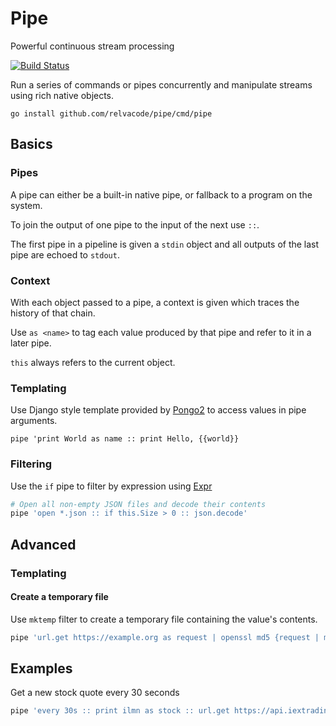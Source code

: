 # Pipe

Powerful continuous stream processing

[![Build Status](https://travis-ci.org/relvacode/pipe.svg?branch=master)](https://travis-ci.org/relvacode/pipe)

Run a series of commands or pipes concurrently and manipulate streams using rich native objects.


```
go install github.com/relvacode/pipe/cmd/pipe
```


## Basics

### Pipes

A pipe can either be a built-in native pipe, or fallback to a program on the system.

To join the output of one pipe to the input of the next use `::`.

The first pipe in a pipeline is given a `stdin` object and all outputs of the last pipe are echoed to `stdout`.

### Context

With each object passed to a pipe, a context is given which traces the history of that chain.

Use `as <name>` to tag each value produced by that pipe and refer to it in a later pipe.

`this` always refers to the current object.

### Templating

Use Django style template provided by [Pongo2](https://github.com/flosch/pongo2) to access values in pipe arguments.

```
pipe 'print World as name :: print Hello, {{world}}
```

### Filtering

Use the `if` pipe to filter by expression using [Expr](https://github.com/antonmedv/expr)

```bash
# Open all non-empty JSON files and decode their contents
pipe 'open *.json :: if this.Size > 0 :: json.decode'
```


## Advanced

### Templating

#### Create a temporary file

Use `mktemp`  filter to create a temporary file containing the value's contents.

```bash
pipe 'url.get https://example.org as request | openssl md5 {request | mktemp}'
```


## Examples

Get a new stock quote every 30 seconds

```bash
pipe 'every 30s :: print ilmn as stock :: url.get https://api.iextrading.com/1.0/stock/{{stock}}/quote :: json.decode :: select this.iexRealtimePrice'
```